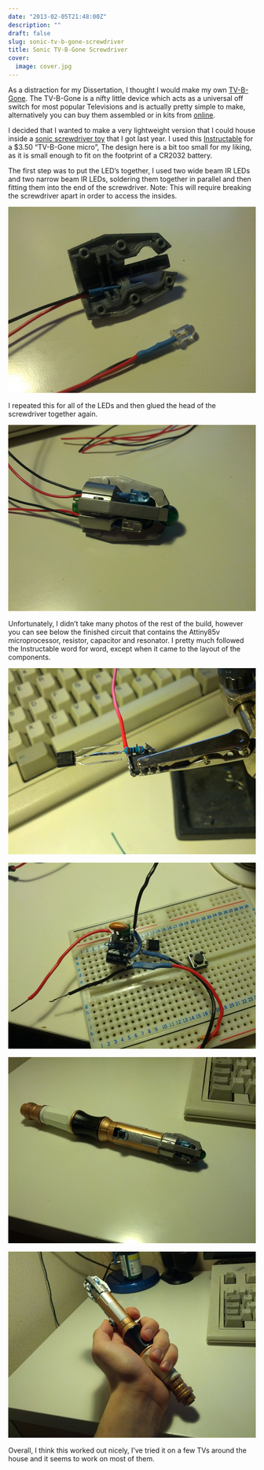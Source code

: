 ```yaml
---
date: "2013-02-05T21:48:00Z"
description: ""
draft: false
slug: sonic-tv-b-gone-screwdriver
title: Sonic TV-B-Gone Screwdriver
cover:
  image: cover.jpg
---
```



<!--![cover-image](/content/images/2016/04/2013-02-05-22-02-42-cover.jpg)-->
As a distraction for my Dissertation, I thought I would make my own [TV-B-Gone](https://cornfieldelectronics.com/tvbgone/tvbg.home.php). The TV-B-Gone is a nifty little device which acts as a universal off switch for most popular Televisions and is actually pretty simple to make, alternatively you can buy them assembled or in kits from [online](http://www.makershed.com/products/super-tv-b-gone-kit-unassembled).

I decided that I wanted to make a very lightweight version that I could house inside a [sonic screwdriver toy](http://www.amazon.co.uk/Doctor-Who-Personalise-Sonic-Screwdriver/dp/B0056EO5IS/ref=sr_1_4?s=kids&ie=UTF8&qid=1360105922&sr=1-4) that I got last year. I used this [Instructable](http://www.instructables.com/id/350-DIY-TV-B-Gone-Mico/)  for a $3.50 “TV-B-Gone micro”, The design here is a bit too small for my liking, as it is small enough to fit on the footprint of a CR2032 battery.

The first step was to put the LED’s together, I used two wide beam IR LEDs and two narrow beam IR LEDs, soldering them together in parallel and then fitting them into the end of the screwdriver. Note: This will require breaking the screwdriver apart in order to access the insides.

![](2012-11-12-22-51-02.jpg)

I repeated this for all of the LEDs and then glued the head of the screwdriver together again.

![](2012-11-12-22-51-14.jpg)

Unfortunately, I didn’t take many photos of the rest of the build, however you can see below the finished circuit that contains the Attiny85v microprocessor, resistor, capacitor and resonator. I pretty much followed the Instructable word for word, except when it came to the layout of the components.

![](2013-02-04-22-29-02-1.jpg)

![](2013-02-04-23-49-18.jpg)

![](2013-02-05-22-02-35.jpg)

![](2013-02-05-22-02-42.jpg)

Overall, I think this worked out nicely, I’ve tried it on a few TVs around the house and it seems to work on most of them.

